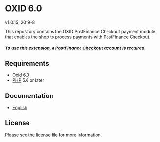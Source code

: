 # OXID 6.0

v1.0.15, 2019-8

This repository contains the OXID  PostFinance Checkout payment module that enables the shop to process payments with [PostFinance Checkout](https://www.postfinance.ch/checkout).

##### To use this extension, a [PostFinance Checkout](https://www.postfinance.ch/checkout) account is required.

## Requirements

* [Oxid](https://www.oxid-esales.com/) 6.0
* [PHP](http://php.net/) 5.6 or later

## Documentation

* [English](https://plugin-documentation.postfinance-checkout.ch/pfpayments/oxid-6.0/1.0.15/docs/en/documentation.html)

## License

Please see the [license file](https://github.com/pfpayments/oxid-6.0/blob/1.0.15/LICENSE) for more information.